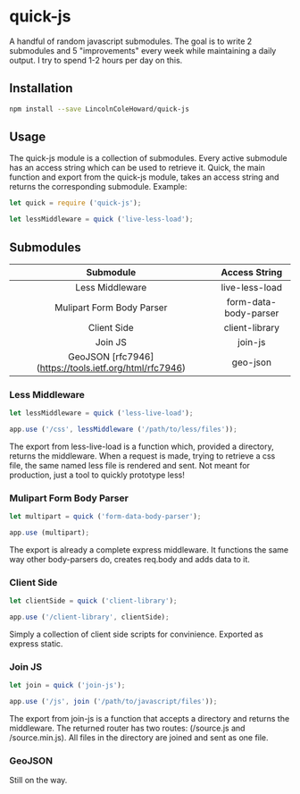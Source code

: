 # quick-js
A handful of random javascript submodules.
The goal is to write 2 submodules and 5 "improvements" every week while maintaining a daily output. I try to spend 1-2 hours per day on this.

## Installation
```bash
npm install --save LincolnColeHoward/quick-js
```

## Usage
The quick-js module is a collection of submodules.
Every active submodule has an access string which can be used to retrieve it.
Quick, the main function and export from the quick-js module, takes an access string and returns the corresponding submodule.
Example:
```javascript
let quick = require ('quick-js');

let lessMiddleware = quick ('live-less-load');
```

## Submodules
| Submodule                                               | Access String               | 
| :-----------------------------------------------------: | :-------------------------: |
| Less Middleware                                         | live-less-load              |
| Mulipart Form Body Parser                               | form-data-body-parser       |
| Client Side                                             | client-library              |
| Join JS                                                 | join-js                     |
| GeoJSON [rfc7946] (https://tools.ietf.org/html/rfc7946) | geo-json                    |

### Less Middleware
```javascript
let lessMiddleware = quick ('less-live-load');

app.use ('/css', lessMiddleware ('/path/to/less/files'));
```
The export from less-live-load is a function which, provided a directory, returns the middleware.
When a request is made, trying to retrieve a css file, the same named less file is rendered and sent.
Not meant for production, just a tool to quickly prototype less!

### Mulipart Form Body Parser
```javascript
let multipart = quick ('form-data-body-parser');

app.use (multipart);
```
The export is already a complete express middleware.
It functions the same way other body-parsers do, creates req.body and adds data to it.

### Client Side
```javascript
let clientSide = quick ('client-library');

app.use ('/client-library', clientSide);
```
Simply a collection of client side scripts for convinience. Exported as express static.

### Join JS
```javascript
let join = quick ('join-js');

app.use ('/js', join ('/path/to/javascript/files'));
```
The export from join-js is a function that accepts a directory and returns the middleware.
The returned router has two routes: (/source.js and /source.min.js).
All files in the directory are joined and sent as one file.

### GeoJSON
Still on the way.